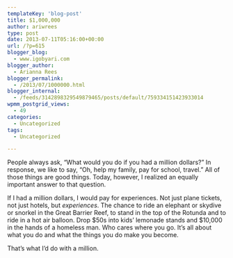 ```yaml
---
templateKey: 'blog-post'
title: $1,000,000
author: ariwrees
type: post
date: 2013-07-11T05:16:00+00:00
url: /?p=615
blogger_blog:
  - www.igobyari.com
blogger_author:
  - Arianna Rees
blogger_permalink:
  - /2013/07/1000000.html
blogger_internal:
  - /feeds/3142898329549879465/posts/default/759334151423933014
wpmm_postgrid_views:
  - 49
categories:
  - Uncategorized
tags:
  - Uncategorized

---
```

People always ask, “What would you do if you had a million dollars?” In response, we like to say, “Oh, help my family, pay for school, travel.” All of those things are good things. Today, however, I realized an equally important answer to that question.

If I had a million dollars, I would pay for experiences. Not just plane tickets, not just hotels, but _experiences_. The chance to ride an elephant or skydive or snorkel in the Great Barrier Reef, to stand in the top of the Rotunda and to ride in a hot air balloon. Drop $50s into kids’ lemonade stands and $10,000 in the hands of a homeless man. Who cares where you go. It’s all about what you do and what the things you do make you become.

That’s what I’d do with a million.